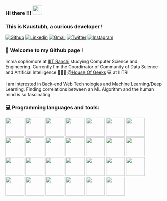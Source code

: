 ### Hi there !!! <img src="https://raw.githubusercontent.com/MartinHeinz/MartinHeinz/master/wave.gif" width="30px">
### This is Kaustubh, a curious developer !

[![Github](https://img.shields.io/badge/-Github-000?style=flat&logo=Github&logoColor=white)](https://github.com/kaustubh-s1)
[![Linkedin](https://img.shields.io/badge/-LinkedIn-blue?style=flat&logo=Linkedin&logoColor=white)](https://www.linkedin.com/in/kaustubhshukla84)
[![Gmail](https://img.shields.io/badge/-Gmail-c14438?style=flat&logo=Gmail&logoColor=white)](mailto:kaustubh08.ugcs20@iiitranchi.ac.in)
[![Twitter](https://img.shields.io/twitter/url/https/twitter.com/cloudposse.svg?style=social&label=@kaus_mos)](https://twitter.com/kaus_mos)
[![Instagram](https://img.shields.io/badge/-Instagram-833AB4?style=plastic&logo=Instagram)](https://www.instagram.com/_kaus.tubh/)

### 🌱 Welcome to my Github page !    
Imma sophomore at [IIIT Ranchi](https://github.com/iiitranchi) studying Computer Science and Engineering. Currently I'm the Coordinator of Community of Data Science and Artificial Intelligence 🙍🏽‍♂️ [@House Of Geeks](https://github.com/houseofgeeks) 💻 at IIITR!

I am interested in Back-end Web Technologies and Machine Learning/Deep Learning. Finding correlations between an ML Algorithm and the human mind is so fascinating.


### :computer: Programming languages and tools: 
<p>
<img src="https://cdn.jsdelivr.net/gh/devicons/devicon/icons/python/python-original.svg" height= 60 rem />
<img src="https://cdn.jsdelivr.net/gh/devicons/devicon/icons/javascript/javascript-original.svg" height= 60 rem/>
<img src="https://cdn.jsdelivr.net/gh/devicons/devicon/icons/typescript/typescript-original.svg" height= 60 rem/>          
<img src="https://cdn.jsdelivr.net/gh/devicons/devicon/icons/c/c-original.svg" height= 60 rem/>   
<img src="https://cdn.jsdelivr.net/gh/devicons/devicon/icons/cplusplus/cplusplus-original.svg" height=60 rem/>          
<img src="https://cdn.jsdelivr.net/gh/devicons/devicon/icons/java/java-original.svg" height= 60 rem/>          
<img src="https://cdn.jsdelivr.net/gh/devicons/devicon/icons/go/go-original.svg" height= 60 rem/>    
<img src="https://cdn.jsdelivr.net/gh/devicons/devicon/icons/rust/rust-plain.svg" height= 60 rem/>
<img src="https://cdn.jsdelivr.net/gh/devicons/devicon/icons/html5/html5-original.svg" height= 60 rem/>          
<img src="https://cdn.jsdelivr.net/gh/devicons/devicon/icons/css3/css3-original.svg" height= 60 rem/>
<img src="https://cdn.jsdelivr.net/gh/devicons/devicon/icons/bootstrap/bootstrap-original.svg" height= 60 rem/>          
<img src="https://cdn.jsdelivr.net/gh/devicons/devicon/icons/flask/flask-original.svg" height= 60 rem/>          
<img src="https://cdn.jsdelivr.net/gh/devicons/devicon/icons/mysql/mysql-plain.svg" height= 60 rem/>               
<img src="https://cdn.jsdelivr.net/gh/devicons/devicon/icons/sqlalchemy/sqlalchemy-original.svg" height= 60 rem/>            
<img src="https://cdn.jsdelivr.net/gh/devicons/devicon/icons/django/django-plain.svg" height= 60 rem/> 
<img src="https://cdn.jsdelivr.net/gh/devicons/devicon/icons/nestjs/nestjs-plain.svg" height= 60 rem/>               
<img src="https://cdn.jsdelivr.net/gh/devicons/devicon/icons/nodejs/nodejs-original-wordmark.svg" height= 60 rem/>
<img src="https://cdn.jsdelivr.net/gh/devicons/devicon/icons/express/express-original.svg" height= 60 rem/>          
<img src="https://cdn.jsdelivr.net/gh/devicons/devicon/icons/numpy/numpy-original.svg" height= 60 rem/>                                
<img src="https://cdn.jsdelivr.net/gh/devicons/devicon/icons/pandas/pandas-original.svg" height= 60 rem/>          
<img src="https://upload.wikimedia.org/wikipedia/commons/thumb/8/84/Matplotlib_icon.svg/1024px-Matplotlib_icon.svg.png" height= 60 rem/>
<img src="https://cdn.jsdelivr.net/gh/devicons/devicon/icons/tensorflow/tensorflow-original.svg" height= 60 rem/>          
<img src="https://cdn.jsdelivr.net/gh/devicons/devicon/icons/git/git-original.svg" height= 60 rem/>          
<img src="https://cdn.jsdelivr.net/gh/devicons/devicon/icons/heroku/heroku-plain.svg" height= 60 rem/>          
<img src="https://cdn.jsdelivr.net/gh/devicons/devicon/icons/amazonwebservices/amazonwebservices-original.svg" height= 60 rem/>                          
<img src="https://cdn.jsdelivr.net/gh/devicons/devicon/icons/docker/docker-original.svg" height= 60 rem/>          
<img src="https://cdn.jsdelivr.net/gh/devicons/devicon/icons/linux/linux-original.svg" height= 60 rem/>          
</p>

